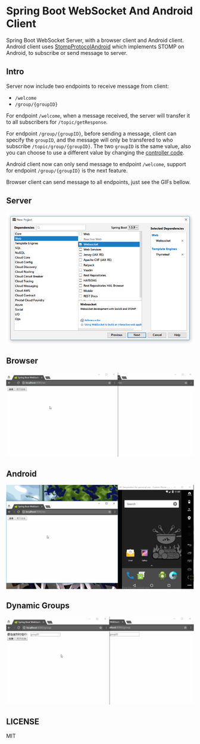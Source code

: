 # Spring Boot WebSocket And Android Client

Spring Boot WebSocket Server, with a browser client and Android client. Android client uses [StompProtocolAndroid](https://github.com/NaikSoftware/StompProtocolAndroid) which implements STOMP on Android, to subscribe or send message to server.

## Intro

Server now include two endpoints to receive message from client:

- `/welcome`
- `/group/{groupID}`

For endpoint `/welcome`, when a message received, the server will transfer it to all subscribers for `/topic/getResponse`.

For endpoint `/group/{groupID}`, before sending a message, client can specify the `groupID`, and the message will only be transfered to who subscribe `/topic/group/{groupID}`. The two `groupID` is the same value, also you can choose to use a different value by changing the [controller code](WebSocketServer/src/main/java/me/xlui/im/web/WebSocketController.java).

Android client now can only send message to endpoint `/welcome`, support for endpoint `/group/{groupID}` is the next feature.

Browser client can send message to all endpoints, just see the GIFs bellow. 

## Server

![spring boot starter](Images/spring-boot-starter.png)

## Browser

![test in browser](Images/websocket-browser-client.gif)

## Android

![test in android](Images/websocket-android-client.gif)

## Dynamic Groups

![groups](Images/group.gif)

## LICENSE

MIT
